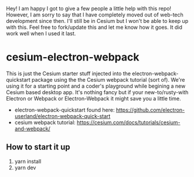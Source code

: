 Hey! I am happy I got to give a few people a little help with this repo! However, I am sorry to say that I have completely moved out of web-tech development since then. I'll still be in Cesium but I won't be able to keep up with this. Feel free to fork/update this and let me know how it goes. It did work well when I used it last.

# cesium-electron-webpack
This is just the Cesium starter stuff injected into the electron-webpack-quickstart package using the the Cesium webpack tutorial (sort of). We're using it for a starting point and a coder's playground while begining a new Cesium based desktop app. It's nothing fancy but if your new-to/rusty-with Electron or Webpack or Electron-Webpack it might save you a little time.




* electron-webpack-quickstart found here: https://github.com/electron-userland/electron-webpack-quick-start
* cesium webpack tutorial: https://cesium.com/docs/tutorials/cesium-and-webpack/



## How to start it up
  
1. yarn install
1. yarn dev


